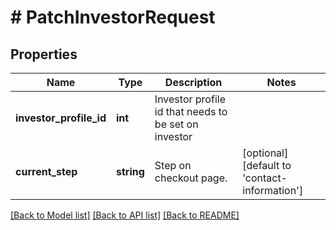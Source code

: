 # # PatchInvestorRequest

## Properties

Name | Type | Description | Notes
------------ | ------------- | ------------- | -------------
**investor_profile_id** | **int** | Investor profile id that needs to be set on investor |
**current_step** | **string** | Step on checkout page. | [optional] [default to 'contact-information']

[[Back to Model list]](../../README.md#models) [[Back to API list]](../../README.md#endpoints) [[Back to README]](../../README.md)
